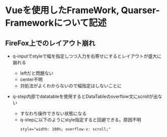 # Vueを使用したFrameWork, Quarser-Frameworkについて記述

## FireFox上でのレイアウト崩れ
- q-inputでstyleで幅を指定しつつ入力を右寄せにするとレイアウトが盛大に崩れる
    - leftだと問題ない
    - center不明
    - 対処法がよくわからないので幅指定はしないことに

- q-step内部でdatatableを使用するとDataTableのoverflow文にscrollが出ない
    - すなわち操作できない状態になる
    - q-stepに以下のようにstyle指定すると回避できる。原因不明
        ```
        style="width: 100%; overflow-x: scroll;"
        ```
